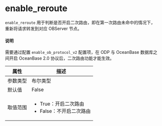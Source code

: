 # enable_reroute

`enable_reroute` 用于判断是否开启二次路由，即在第一次路由未命中的情况下，重新将请求转发到对应 OBServer 节点。

<main id="notice" type='explain'>
  <h4>说明</h4>
  <p>需要通过配置 <code>enable_ob_protocol_v2</code> 配置项，在 ODP 与 OceanBase 数据库之间开启 OceanBase 2.0 协议后，二次路由功能才能生效。</p>
</main>

|  属性    | 描述     |
|----------|---------|
| 参数类型 |   布尔类型      |
| 默认值   | False     |
| 取值范围 | <ul><li>True：开启二次路由</li><li>False：不开启二次路由</li></ul>  |
